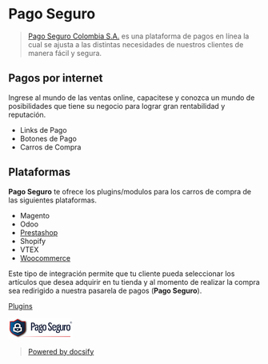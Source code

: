 # Pago Seguro

> [Pago Seguro Colombia S.A.](https://www.pagoseguro.co/) es una plataforma de pagos en línea la cual se ajusta a las distintas necesidades de nuestros clientes de manera fácil y segura.

## Pagos por internet

Ingrese al mundo de las ventas online, capacitese y conozca un mundo de posibilidades que tiene su negocio para lograr gran rentabilidad y reputación.

- Links de Pago
- Botones de Pago
- Carros de Compra

## Plataformas

**Pago Seguro** te ofrece los plugins/modulos para los carros de compra de las siguientes plataformas.

- Magento
- Odoo
- [Prestashop](/plugins/prestashop.md)
- Shopify
- VTEX
- [Woocommerce](/plugins/woocommerce.md)

Este tipo de integración permite que tu cliente pueda seleccionar los artículos que desea adquirir en tu tienda y al momento de realizar la compra sea redirigido a nuestra pasarela de pagos (**Pago Seguro**).

[Plugins](plugins/start.md ':id=btnnext')

![logo](img/pagoseguro.png)

> [Powered by docsify](https://docsify.js.org/#/)

